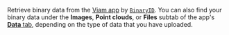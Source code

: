 Retrieve binary data from the [Viam app](https://app.viam.com) by [`BinaryID`](https://python.viam.dev/autoapi/viam/proto/app/app/data/index.html#viam.proto.app.data.BinaryID).
You can also find your binary data under the **Images**, **Point clouds**, or **Files** subtab of the app's [**Data** tab](https://app.viam.com/data), depending on the type of data that you have uploaded.
